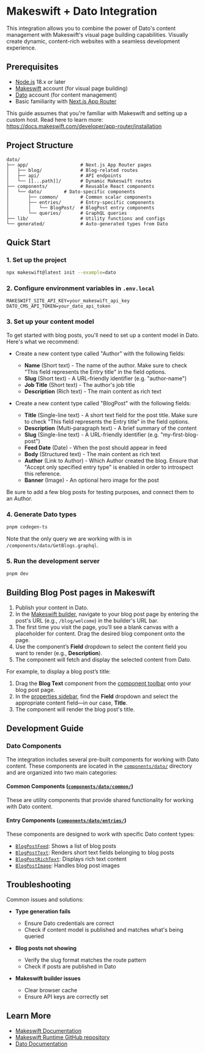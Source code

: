 # Makeswift + Dato Integration

This integration allows you to combine the power of Dato's content management with Makeswift's visual page building capabilities. Visually create dynamic, content-rich websites with a seamless development experience.

## Prerequisites

- [Node.js](https://nodejs.org/) 18.x or later
- [Makeswift](https://www.makeswift.com/) account (for visual page building)
- [Dato](https://www.datocms.com/) account (for content management)
- Basic familiarity with [Next.js App Router](https://nextjs.org/docs/app)

This guide assumes that you're familiar with Makeswift and setting up a custom host. Read here to learn more: https://docs.makeswift.com/developer/app-router/installation

## Project Structure

```
dato/
├── app/                   # Next.js App Router pages
│   ├── blog/              # Blog-related routes
│   ├── api/               # API endpoints
│   └── [[...path]]/       # Dynamic Makeswift routes
├── components/            # Reusable React components
│   └── dato/        # Dato-specific components
│       ├── common/        # Common scalar components
│       ├── entries/       # Entry-specific components
│       │   └── BlogPost/  # BlogPost entry components
│       └── queries/       # GraphQL queries
├── lib/                   # Utility functions and configs
└── generated/             # Auto-generated types from Dato
```

## Quick Start

### 1. Set up the project

```bash
npx makeswift@latest init --example=dato
```

### 2. Configure environment variables in `.env.local`

```
MAKESWIFT_SITE_API_KEY=your_makeswift_api_key
DATO_CMS_API_TOKEN=your_dato_api_token
```

### 3. Set up your content model

To get started with blog posts, you'll need to set up a content model in Dato. Here's what we recommend:

- Create a new content type called "Author" with the following fields:

  - **Name** (Short text) - The name of the author. Make sure to check "This field represents the Entry title" in the field options.
  - **Slug** (Short text) - A URL-friendly identifier (e.g. "author-name")
  - **Job Title** (Short text) - The author's job title
  - **Description** (Rich text) - The main content as rich text

- Create a new content type called "BlogPost" with the following fields:

  - **Title** (Single-line text) - A short text field for the post title. Make sure to check "This field represents the Entry title" in the field options.
  - **Description** (Multi-paragraph text) - A brief summary of the content
  - **Slug** (Single-line text) - A URL-friendly identifier (e.g. "my-first-blog-post")
  - **Feed Date** (Date) - When the post should appear in feed
  - **Body** (Structured text) - The main content as rich text
  - **Author** (Link to Author) - Which Author created the blog. Ensure that "Accept only specified entry type" is enabled in order to introspect this reference.
  - **Banner** (Image) - An optional hero image for the post

Be sure to add a few blog posts for testing purposes, and connect them to an Author.

### 4. Generate Dato types

```bash
pnpm codegen-ts
```

Note that the only query we are working with is in `/components/dato/GetBlogs.graphql`.

### 5. Run the development server

```bash
pnpm dev
```

## Building Blog Post pages in Makeswift

1. Publish your content in Dato.
2. In the [Makeswift builder](https://docs.makeswift.com/product/builder-basics), navigate to your blog post page by entering the post's URL (e.g., `/blog/welcome`) in the builder's URL bar.
3. The first time you visit the page, you’ll see a blank canvas with a placeholder for content. Drag the desired blog component onto the page.
4. Use the component’s **Field** dropdown to select the content field you want to render (e.g., **Description**).
5. The component will fetch and display the selected content from Dato.

For example, to display a blog post’s title:

1. Drag the **Blog Text** component from the [component toolbar](https://docs.makeswift.com/product/builder-basics#component-toolbar) onto your blog post page.
2. In the [properties sidebar](https://docs.makeswift.com/product/builder-basics#properties-sidebar), find the **Field** dropdown and select the appropriate content field—in our case, **Title**.
3. The component will render the blog post's title.

## Development Guide

### Dato Components

The integration includes several pre-built components for working with Dato content. These components are located in the [`components/dato/`](components/dato/) directory and are organized into two main categories:

#### Common Components ([`components/dato/common/`](components/dato/common/))

These are utility components that provide shared functionality for working with Dato content.

#### Entry Components ([`components/dato/entries/`](components/dato/entries))

These components are designed to work with specific Dato content types:

- [`BlogPostFeed`](components/dato/entries/BlogPost/BlogPostFeed): Shows a list of blog posts
- [`BlogPostText`](components/dato/entries/BlogPost/BlogPostText): Renders short text fields belonging to blog posts
- [`BlogPostRichText`](components/dato/entries/BlogPost/BlogPostRichText): Displays rich text content
- [`BlogPostImage`](components/dato/entries/BlogPost/BlogPostImage): Handles blog post images

## Troubleshooting

Common issues and solutions:

- **Type generation fails**

  - Ensure Dato credentials are correct
  - Check if content model is published and matches what's being queried

- **Blog posts not showing**

  - Verify the slug format matches the route pattern
  - Check if posts are published in Dato

- **Makeswift builder issues**
  - Clear browser cache
  - Ensure API keys are correctly set

## Learn More

- [Makeswift Documentation](https://www.makeswift.com/docs/)
- [Makeswift Runtime GitHub repository](https://github.com/makeswift/makeswift)
- [Dato Documentation](https://www.datocms.com/docs)
